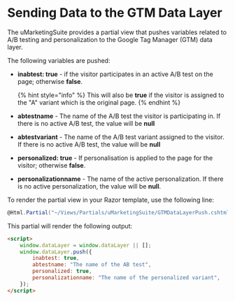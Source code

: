 # Sending Data to the GTM Data Layer

The uMarketingSuite provides a partial view that pushes variables related to A/B testing and personalization to the Google Tag Manager (GTM) data layer.

The following variables are pushed:

- **inabtest: true** - if the visitor participates in an active A/B test on the page; otherwise **false**.

   {% hint style="info" %}
   This will also be **true** if the visitor is assigned to the "A" variant which is the original page.
   {% endhint %}

- **abtestname** - The name of the A/B test the visitor is participating in. If there is no active A/B test, the value will be **null**
- **abtestvariant** - The name of the A/B test variant assigned to the visitor. If there is no active A/B test, the value will be **null**
- **personalized: true** - If personalisation is applied to the page for the visitor; otherwise **false**.
- **personalizationname** - The name of the active personalization. If there is no active personalization, the value will be **null**.

To render the partial view in your Razor template, use the following line:

```cs
@Html.Partial("~/Views/Partials/uMarketingSuite/GTMDataLayerPush.cshtml")
```

This partial will render the following output:

```html
<script>
    window.dataLayer = window.dataLayer || [];
    window.dataLayer.push({
        inabtest: true,
        abtestname: "The name of the AB test",
        personalized: true,
        personalizationname: "The name of the personalized variant",
    });
</script>
```